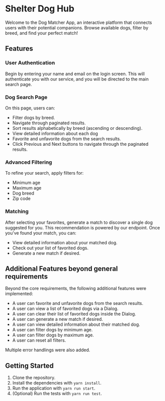 # Shelter Dog Hub

Welcome to the Dog Matcher App, an interactive platform that connects users with their potential companions. Browse available dogs, filter by breed, and find your perfect match!

## Features

### User Authentication
Begin by entering your name and email on the login screen. This will authenticate you with our service, and you will be directed to the main search page.

### Dog Search Page
On this page, users can:

- Filter dogs by breed.
- Navigate through paginated results.
- Sort results alphabetically by breed (ascending or descending).
- View detailed information about each dog
- Favorite and unfavorite dogs from the search results.
- Click Previous and Next buttons to navigate through the paginated results.

### Advanced Filtering
To refine your search, apply filters for:

- Minimum age
- Maximum age
- Dog breed
- Zip code

### Matching
After selecting your favorites, generate a match to discover a single dog suggested for you. This recommendation is powered by our endpoint. Once you've found your match, you can:

- View detailed information about your matched dog.
- Check out your list of favorited dogs.
- Generate a new match if desired.

## Additional Features beyond general requirements

Beyond the core requirements, the following additional features were implemented:
  - A user can favorite and unfavorite dogs from the search results.
  - A user can view a list of favorited dogs via a Dialog.
  - A user can clear their list of favorited dogs inside the Dialog.
  - A user can generate a new match if desired.
  - A user can view detailed information about their matched dog.
  - A user can filter dogs by minimum age.
  - A user can filter dogs by maximum age.
  - A user can reset all filters.

Multiple error handlings were also added. 


## Getting Started

1. Clone the repository.
2. Install the dependencies with `yarn install`.
3. Run the application with `yarn run start`.
4. (Optional) Run the tests with `yarn run test`.